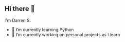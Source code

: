 ## Hi there 👋

I'm Darren S. 

- 🌱 I’m currently learning Python
- 🔭 I’m currently working on personal projects as I learn

<!--
**djsloppy/djsloppy** is a ✨ _special_ ✨ repository because its `README.md` (this file) appears on your GitHub profile.

Here are some ideas to get you started:

- 🔭 I’m currently working on ...

- 👯 I’m looking to collaborate on ...
- 🤔 I’m looking for help with ...
- 💬 Ask me about ...
- 📫 How to reach me: ...
- ⚡ Fun fact: ...
-->
